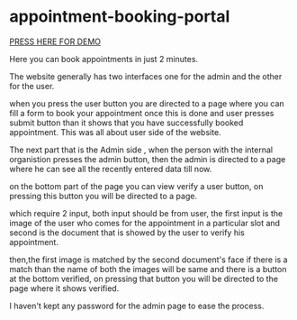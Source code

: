 # appointment-booking-portal
[PRESS HERE FOR DEMO](https://appointment-booking-portal.herokuapp.com/)

Here you can book appointments in just 2 minutes.


The website generally has two interfaces one for the admin and the other for the user.


when you press the user button you are directed to a page where you can fill a form to book your appointment once this is done and user presses submit button than it shows 
that you have successfully booked appointment. This was all about user side  of the website.


The next part that is the Admin side , when the person with the internal organistion presses the admin button, then the admin is directed to a page where he can see 
all the recently entered data till now.


on the bottom part of the page you can view verify a user button, on pressing this button you will be directed to a page.


which require 2 input, both input should be from user, the first input is the image of the user who comes for the appointment in a particular slot and second is the 
document that is showed by the user to verify his appointment.


then,the first image is matched by the second document's face if there is a match than the name of both the images will be same and there is a button at the bottom
verified, on pressing that button you will be directed to the page where it shows verified.


I haven't kept any password for the admin page to ease the process.
